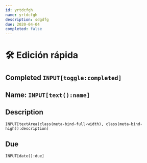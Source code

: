 ```yaml
---
id: yrtdcfgh
name: yrtdcfgh
description: sdgdfg
due: 2020-04-04
completed: false
---
```

# 🛠 Edición rápida

## Completed `INPUT[toggle:completed]`

## Name: `INPUT[text():name]`  

## Description

```meta-bind
INPUT[textArea(class(meta-bind-full-width), class(meta-bind-high)):description]
```

## Due

```meta-bind
INPUT[date():due]
```
